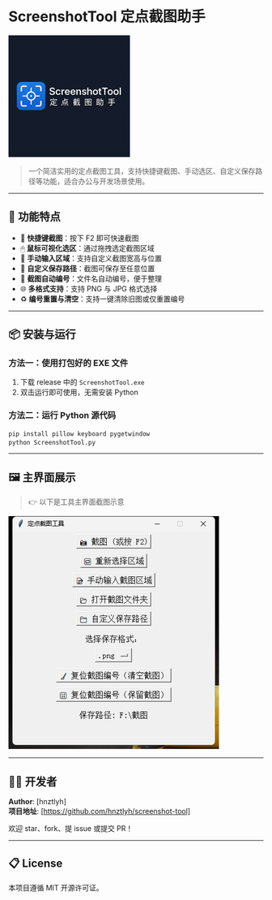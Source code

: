 # ScreenshotTool 定点截图助手

![Logo](./logo.png)

> 一个简洁实用的定点截图工具，支持快捷键截图、手动选区、自定义保存路径等功能，适合办公与开发场景使用。

---

## 🧰 功能特点

- 📸 **快捷键截图**：按下 F2 即可快速截图
- 🖱 **鼠标可视化选区**：通过拖拽选定截图区域
- 📝 **手动输入区域**：支持自定义截图宽高与位置
- 📁 **自定义保存路径**：截图可保存至任意位置
- 🔢 **截图自动编号**：文件名自动编号，便于整理
- 🌐 **多格式支持**：支持 PNG 与 JPG 格式选择
- ♻️ **编号重置与清空**：支持一键清除旧图或仅重置编号

---

## 📦 安装与运行

### 方法一：使用打包好的 EXE 文件
1. 下载 release 中的 `ScreenshotTool.exe`
2. 双击运行即可使用，无需安装 Python

### 方法二：运行 Python 源代码
```bash
pip install pillow keyboard pygetwindow
python ScreenshotTool.py
```

---

## 🖼 主界面展示

> 👉 以下是工具主界面截图示意

![界面截图](./screenshot.png)

---

## 🧑‍💻 开发者

**Author**: [hnztlyh]  
**项目地址**: [https://github.com/hnztlyh/screenshot-tool]  

欢迎 star、fork、提 issue 或提交 PR！

---

## 📋 License

本项目遵循 MIT 开源许可证。


